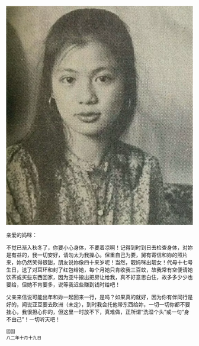  <center>

![翁美玲](../../img/letter/9.webp)

 </center>

亲爱的妈咪：

不觉已渐入秋冬了，你要小心身体，不要着凉啊！记得到时到日去检查身体，对妳是有益的，我一切安好，请勿太为我操心。保重自己为要，舅有寄信和妳的照片来，妳仍然笑得很甜，朋友说妳像四十来岁呢！当然，靓妈咪出靓女！代母十七号生日，送了对耳环和封了红包给她，每个月她只肯收我三百蚊，故我常有空便请她饮茶或买些东西回家，因为亚牛搬出把房让给我，真不好意思白住，故多多少少也要给，但她不肯要多，说等我迟些赚到钱时给吧！

父亲来信说可能出年和妳一起回来一行，是吗？如果真的就好，因为你有伴同行是好的，闻说亚豆要去欧洲（未定），到时我会托他带东西给妳，一切一切你都不要挂心，我很担心你的，但这里一时放不下，真难做，正所谓“洗湿个头”或一句“身不由己”！一切听天吧！

    囡囡
    八二年十月十九日